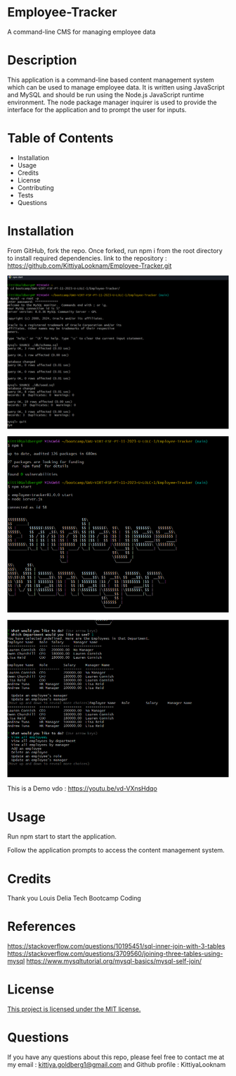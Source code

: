 # Employee-Tracker

A command-line CMS for managing employee data

# Description 

This application is a command-line based content management system which can be used to manage employee data. It is written using JavaScript and MySQL and should be run using the Node.js JavaScript runtime environment. The node package manager inquirer is used to provide the interface for the application and to prompt the user for inputs. 


# Table of Contents
- Installation
- Usage
- Credits
- License
- Contributing
- Tests
- Questions

#  Installation

From GitHub, fork the repo. Once forked, run npm i from the root directory to install required dependencies.
link to the repository : https://github.com/KittiyaLooknam/Employee-Tracker.git


![alt text](<demo/Screenshot 2024-02-15 212223.png>)

![alt text](<demo/Screenshot 2024-02-15 212238.png>)

![alt text](<demo/Screenshot 2024-02-15 212248.png>)



This is a Demo vdo : https://youtu.be/vd-VXnsHdqo



# Usage

Run npm start to start the application.

Follow the application prompts to access the content management system.


# Credits 
Thank you Louis Delia Tech Bootcamp Coding

# References 

https://stackoverflow.com/questions/10195451/sql-inner-join-with-3-tables
https://stackoverflow.com/questions/3709560/joining-three-tables-using-mysql
https://www.mysqltutorial.org/mysql-basics/mysql-self-join/

# License
[This project is licensed under the MIT license.](https://img.shields.io/badge/license-MIT-blue)

# Questions 
If you have any questions about this repo, please feel free to contact me at my email : kittiya.goldberg1@gmail.com and Github profile : KittiyaLooknam

